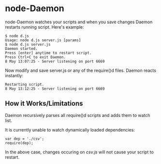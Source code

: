 node-Daemon
===========

node-Daemon watches your scripts and when you save changes Daemon restarts running script. Here's example:

    $ node d.js
    Usage: node d.js server.js [params]
    $ node d.js server.js
    Daemon started.
    Press [enter] anytime to restart script.
    Press Ctrl+C to exit Daemon.
    8 May 13:07:25 - Server listening on port 6669

Now modify and save server.js or any of the require()d files. Daemon reacts instantly:

    Restarting script.
    8 May 13:12:25 - Server listening on port 6669
    
How it Works/Limitations
------------------------

Daemon recursively parses all require()d scripts and adds them to watch list.

It is currently unable to watch dynamically loaded dependencies:

    var dep = './csv';
    require(dep);
   
In the above case, changes occuring on *csv.js* will not cause your script to restart.
